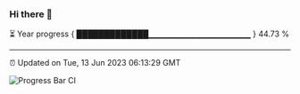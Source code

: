 ### Hi there 👋

⏳ Year progress { █████████████▁▁▁▁▁▁▁▁▁▁▁▁▁▁▁▁▁ } 44.73 %

---

⏰ Updated on Tue, 13 Jun 2023 06:13:29 GMT

![Progress Bar CI](https://github.com/liununu/liununu/workflows/Progress%20Bar%20CI/badge.svg)
